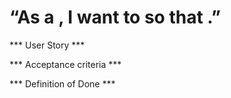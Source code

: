 # “As a <user type>, I want to <task> so that <goal>.” 

*** User Story ***

*** Acceptance criteria ***

*** Definition of Done ***
